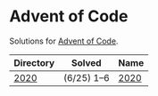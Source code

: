 <!-- SPDX-License-Identifier: X11 -->
# Advent of Code

Solutions for [Advent of Code](https://adventofcode.com/).

| Directory       | Solved           | Name
| ---             | ---              | ---
| [2020](./2020/) | (6/25) 1&ndash;6 | [2020](https://adventofcode.com/2020)
